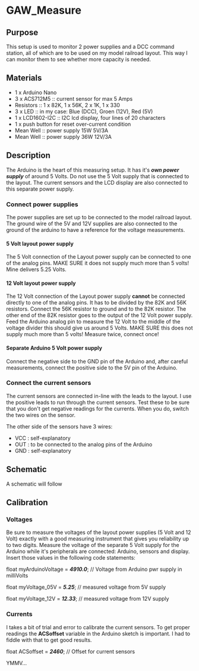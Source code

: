 # GAW_Measure

## Purpose
This setup is used to monitor 2 power supplies and a DCC command station, all of which are to be used on my model railroad layout. This way I can monitor them to see whether more capacity is needed.

## Materials
- 1 x Arduino Nano
- 3 x ACS712M5 :: current sensor for max 5 Amps
- Resistors :: 1 x 82K, 1 x 56K, 2 x 1K, 1 x 330
- 3 x LED :: in my case: Blue (DCC), Groen (12V), Red (5V)
- 1 x LCD1602-I2C :: I2C lcd display, four lines of 20 characters
- 1 x push button for reset over-current condition
- Mean Well :: power supply 15W 5V/3A
- Mean Well :: power supply 36W 12V/3A

## Description
The Arduino is the heart of this measuring setup. It has it's ***own power supply*** of around 5 Volts. Do not use the 5 Volt supply that is connected to the layout. The current sensors and the LCD display are also connected to this separate power supply.

### Connect power supplies
The power supplies are set up to be connected to the model railroad layout. The ground wire of the 5V and 12V supplies are also connected to the ground of the arduino to have a reference for the voltage measurements.

#### 5 Volt layout power supply
The 5 Volt connection of the Layout power supply can be connected to one of the analog pins. MAKE SURE it does not supply much more than 5 volts! Mine delivers 5.25 Volts.

#### 12 Volt layout power supply
The 12 Volt connection of the Layout power supply **cannot** be connected directly to one of the analog pins. It has to be divided by the 82K and 56K resistors. Connect the 56K resistor to ground and to the 82K resistor. The other end of the 82K resistor goes to the output of the 12 Volt power supply. Feed the Arduino analog pin to measure the 12 Volt to the middle of the voltage divider this should give us around 5 Volts. MAKE SURE this does not supply much more than 5 volts! Measure twice, connect once!

#### Separate Arduino 5 Volt power supply
Connect the negative side to the GND pin of the Arduino and, after careful measurements, connect the positive side to the 5V pin of the Arduino.

### Connect the current sensors
The current sensors are connected in-line with the leads to the layout. I use the positive leads to run through the current sensors. Test these to be sure that you don't get negative readings for the currents. When you do, switch the two wires on the sensor.

The other side of the sensors have 3 wires:
- VCC : self-explanatory
- OUT : to be connected to the analog pins of the Arduino
- GND : self-explanatory

## Schematic
A schematic will follow

## Calibration

### Voltages
Be sure to measure the voltages of the layout power supplies (5 Volt and 12 Volt) exactly with a good measuring instrument that gives you reliability up to two digits. Measure the voltage of the separate 5 Volt supply for the Arduino while it's peripherals are connected: Arduino, sensors and display. Insert those values in the following code statements:

float myArduinoVoltage = ***4910.0***; // Voltage from Arduino pwr supply
in milliVolts

float myVoltage_05V = ***5.25***;  // measured voltage from 5V supply

float myVoltage_12V = ***12.33***; // measured voltage from 12V supply


### Currents
I takes a bit of trial and error to calibrate the current sensors. To get proper readings the **ACSoffset** variable in the Arduino sketch is important. I had to fiddle with that to get good results.

float ACSoffset = ***2460***;  // Offset for current sensors

YMMV...

